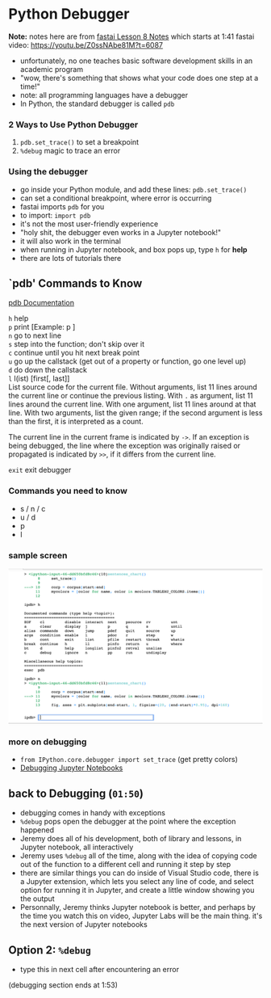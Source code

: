 # Python Debugger
**Note:** notes here are from [fastai Lesson 8 Notes](https://github.com/reshamas/fastai_deeplearn_part1/blob/e35fce3a1248dc567893e47fe06e35465cf65728/courses/v2-dl2/lesson_08.md) which starts at 1:41
fastai video:  https://youtu.be/Z0ssNAbe81M?t=6087


- unfortunately, no one teaches basic software development skills in an academic program
- "wow, there's something that shows what your code does one step at a time!"
- note:  all programming languages have a debugger
- In Python, the standard debugger is called `pdb`

### 2 Ways to Use Python Debugger
1.  `pdb.set_trace()` to set a breakpoint  
2.  `%debug` magic to trace an error

### Using the debugger
- go inside your Python module, and add these lines: `pdb.set_trace()`
- can set a conditional breakpoint, where error is occurring
- fastai imports `pdb` for you
- to import:  `import pdb`
- it's not the most user-friendly experience
- "holy shit, the debugger even works in a Jupyter notebook!"
- it will also work in the terminal
- when running in Jupyter notebook, and box pops up, type `h` for **help**
- there are lots of tutorials there

## `pdb' Commands to Know
[pdb Documentation](https://docs.python.org/3/library/pdb.html)  

`h`  help  
`p`  print    [Example:  p <object> ]  
`n`  go to next line  
`s`  step into the function; don't skip over it  
`c`  continue until you hit next break point  
`u`  go up the callstack (get out of a property or function, go one level up)  
`d`  do down the callstack  
`l`  l(ist) [first[, last]]  
List source code for the current file. Without arguments, list 11 lines around the current line or continue the previous listing. With `.` as argument, list 11 lines around the current line. With one argument, list 11 lines around at that line. With two arguments, list the given range; if the second argument is less than the first, it is interpreted as a count.

The current line in the current frame is indicated by `->`. If an exception is being debugged, the line where the exception was originally raised or propagated is indicated by `>>`, if it differs from the current line.  

`exit`  exit debugger


### Commands you need to know
- s / n / c
- u / d
- p
- l

### sample screen
![f1.png](../images/python_pdb.png)


### more on debugging
- `from IPython.core.debugger import set_trace`  (get pretty colors)
- [Debugging Jupyter Notebooks](https://davidhamann.de/2017/04/22/debugging-jupyter-notebooks/)

## back to Debugging (`01:50`)
- debugging comes in handy with exceptions
- `%debug` pops open the debugger at the point where the exception happened
- Jeremy does all of his development, both of library and lessons, in Jupyter notebook, all interactively
- Jeremy uses `%debug` all of the time, along with the idea of copying code out of the function to a different cell and running it step by step
- there are similar things you can do inside of Visual Studio code, there is a Jupyter extension, which lets you select any line of code, and select option for running it in Jupyter, and create a little window showing you the output
- Personnally, Jeremy thinks Jupyter notebook is better, and perhaps by the time you watch this on video, Jupyter Labs will be the main thing. it's the next version of Jupyter notebooks

## Option 2:  `%debug`  
- type this in next cell after encountering an error

(debugging section ends at 1:53)

